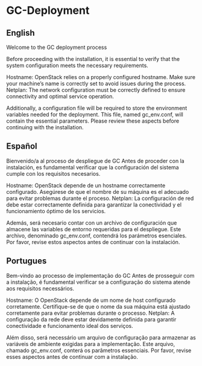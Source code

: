 # GC-Deployment

English
------------------------------------------------------------------------------------------------------------------------------------------------------------------------------------------------------
Welcome to the GC deployment process

Before proceeding with the installation, it is essential to verify that the system configuration meets the necessary requirements.

Hostname: OpenStack relies on a properly configured hostname. Make sure your machine’s name is correctly set to avoid issues during the process.
Netplan: The network configuration must be correctly defined to ensure connectivity and optimal service operation.

Additionally, a configuration file will be required to store the environment variables needed for the deployment. This file, named gc_env.conf, will contain the essential parameters.
Please review these aspects before continuing with the installation.


Español
------------------------------------------------------------------------------------------------------------------------------------------------------------------------------------------------------
Bienvenido/a al proceso de despliegue de GC
Antes de proceder con la instalación, es fundamental verificar que la configuración del sistema cumple con los requisitos necesarios.

Hostname: OpenStack depende de un hostname correctamente configurado. Asegúrese de que el nombre de su máquina es el adecuado para evitar problemas durante el proceso.
Netplan: La configuración de red debe estar correctamente definida para garantizar la conectividad y el funcionamiento óptimo de los servicios.

Además, será necesario contar con un archivo de configuración que almacene las variables de entorno requeridas para el despliegue. Este archivo, denominado gc_env.conf, contendrá los parámetros esenciales.
Por favor, revise estos aspectos antes de continuar con la instalación.


Portugues
------------------------------------------------------------------------------------------------------------------------------------------------------------------------------------------------------
Bem-vindo ao processo de implementação do GC
Antes de prosseguir com a instalação, é fundamental verificar se a configuração do sistema atende aos requisitos necessários.

Hostname: O OpenStack depende de um nome de host configurado corretamente. Certifique-se de que o nome da sua máquina está ajustado corretamente para evitar problemas durante o processo.
Netplan: A configuração da rede deve estar devidamente definida para garantir conectividade e funcionamento ideal dos serviços.

Além disso, será necessário um arquivo de configuração para armazenar as variáveis de ambiente exigidas para a implementação. Este arquivo, chamado gc_env.conf, conterá os parâmetros essenciais.
Por favor, revise esses aspectos antes de continuar com a instalação.




